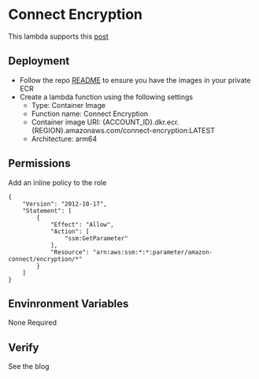 # Connect Encryption

This lambda supports this [post](https://bloy.me.uk/amazon-connect-flow-security-keys)

## Deployment

- Follow the repo [README](../README.md) to ensure you have the images in your private ECR
- Create a lambda function using the following settings
  - Type: Container Image 
  - Function name: Connect Encryption
  - Container image URI: {ACCOUNT_ID}.dkr.ecr.{REGION}.amazonaws.com/connect-encryption:LATEST
  - Architecture: arm64

## Permissions

Add an inline policy to the role

```
{
	"Version": "2012-10-17",
	"Statement": [
		{
			"Effect": "Allow",
			"Action": [
				"ssm:GetParameter"
			],
			"Resource": "arn:aws:ssm:*:*:parameter/amazon-connect/encryption/*"
		}
	]
}
```

## Envinronment Variables

None Required

## Verify

See the blog

